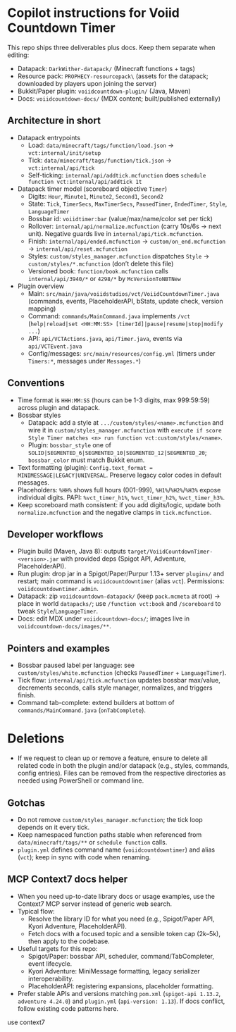 # Copilot instructions for Voiid Countdown Timer

This repo ships three deliverables plus docs. Keep them separate when editing:
- Datapack: `DarkWither-datapack/` (Minecraft functions + tags)
- Resource pack: `PROPHECY-resourcepack\` (assets for the datapack; downloaded by players upon joining the server)
- Bukkit/Paper plugin: `voiidcountdown-plugin/` (Java, Maven)
- Docs: `voiidcountdown-docs/` (MDX content; built/published externally)

## Architecture in short
- Datapack entrypoints
  - Load: `data/minecraft/tags/function/load.json` → `vct:internal/init/setup`
  - Tick: `data/minecraft/tags/function/tick.json` → `vct:internal/api/tick`
  - Self-ticking: `internal/api/addtick.mcfunction` does `schedule function vct:internal/api/addtick 1t`
- Datapack timer model (scoreboard objective `Timer`)
  - Digits: `Hour`, `Minute1`, `Minute2`, `Second1`, `Second2`
  - State: `Tick`, `TimerSecs`, `MaxTimerSecs`, `PausedTimer`, `EndedTimer`, `Style`, `LanguageTimer`
  - Bossbar id: `voiidtimer:bar` (value/max/name/color set per tick)
  - Rollover: `internal/api/normalize.mcfunction` (carry 10s/6s → next unit). Negative guards live in `internal/api/tick.mcfunction`.
  - Finish: `internal/api/ended.mcfunction` → `custom/on_end.mcfunction` → `internal/api/reset.mcfunction`
  - Styles: `custom/styles_manager.mcfunction` dispatches `Style` → `custom/styles/*.mcfunction` (don’t delete this file)
  - Versioned book: `function/book.mcfunction` calls `internal/api/3940/*` or `4298/*` by `McVersionToNBTNew`
- Plugin overview
  - Main: `src/main/java/voiidstudios/vct/VoiidCountdownTimer.java` (commands, events, PlaceholderAPI, bStats, update check, version mapping)
  - Command: `commands/MainCommand.java` implements `/vct` (`help|reload|set <HH:MM:SS> [timerId]|pause|resume|stop|modify ...`)
  - API: `api/VCTActions.java`, `api/Timer.java`, events via `api/VCTEvent.java`
  - Config/messages: `src/main/resources/config.yml` (timers under `Timers:*`, messages under `Messages.*`)

## Conventions
- Time format is `HHH:MM:SS` (hours can be 1-3 digits, max 999:59:59) across plugin and datapack.
- Bossbar styles
  - Datapack: add a style at `.../custom/styles/<name>.mcfunction` and wire it in `custom/styles_manager.mcfunction` with `execute if score Style Timer matches <n> run function vct:custom/styles/<name>`.
  - Plugin: `bossbar_style` one of `SOLID|SEGMENTED_6|SEGMENTED_10|SEGMENTED_12|SEGMENTED_20`; `bossbar_color` must match Bukkit enum.
- Text formatting (plugin): `Config.text_format = MINIMESSAGE|LEGACY|UNIVERSAL`. Preserve legacy color codes in default messages.
- Placeholders: `%HH%` shows full hours (001-999), `%H1%`/`%H2%`/`%H3%` expose individual digits. PAPI: `%vct_timer_h1%`, `%vct_timer_h2%`, `%vct_timer_h3%`.
- Keep scoreboard math consistent: if you add digits/logic, update both `normalize.mcfunction` and the negative clamps in `tick.mcfunction`.

## Developer workflows
- Plugin build (Maven, Java 8): outputs `target/VoiidCountdownTimer-<version>.jar` with provided deps (Spigot API, Adventure, PlaceholderAPI).
- Run plugin: drop jar in a Spigot/Paper/Purpur 1.13+ server `plugins/` and restart; main command is `voiidcountdowntimer` (alias `vct`). Permissions: `voiidcountdowntimer.admin`.
- Datapack: zip `voiidcountdown-datapack/` (keep `pack.mcmeta` at root) → place in world `datapacks/`; use `/function vct:book` and `/scoreboard` to tweak `Style`/`LanguageTimer`.
- Docs: edit MDX under `voiidcountdown-docs/`; images live in `voiidcountdown-docs/images/**`.

## Pointers and examples
- Bossbar paused label per language: see `custom/styles/white.mcfunction` (checks `PausedTimer` + `LanguageTimer`).
- Tick flow: `internal/api/tick.mcfunction` updates bossbar max/value, decrements seconds, calls style manager, normalizes, and triggers finish.
- Command tab-complete: extend builders at bottom of `commands/MainCommand.java` (`onTabComplete`).

# Deletions

- If we request to clean up or remove a feature, ensure to delete all related code in both the plugin and/or datapack (e.g., styles, commands, config entries). Files can be removed from the respective directories as needed using PowerShell or command line.

## Gotchas
- Do not remove `custom/styles_manager.mcfunction`; the tick loop depends on it every tick.
- Keep namespaced function paths stable when referenced from `data/minecraft/tags/**` or `schedule function` calls.
- `plugin.yml` defines command name (`voiidcountdowntimer`) and alias (`vct`); keep in sync with code when renaming.

## MCP Context7 docs helper
- When you need up-to-date library docs or usage examples, use the Context7 MCP server instead of generic web search.
- Typical flow:
  - Resolve the library ID for what you need (e.g., Spigot/Paper API, Kyori Adventure, PlaceholderAPI).
  - Fetch docs with a focused topic and a sensible token cap (2k–5k), then apply to the codebase.
- Useful targets for this repo:
  - Spigot/Paper: bossbar API, scheduler, command/TabCompleter, event lifecycle.
  - Kyori Adventure: MiniMessage formatting, legacy serializer interoperability.
  - PlaceholderAPI: registering expansions, placeholder formatting.
- Prefer stable APIs and versions matching `pom.xml` (`spigot-api 1.13.2`, `adventure 4.24.0`) and `plugin.yml` (`api-version: 1.13`). If docs conflict, follow existing code patterns here.

use context7